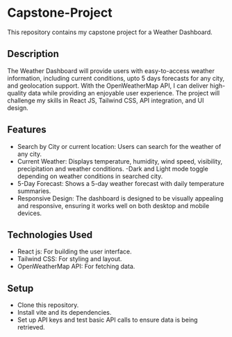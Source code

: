 # Capstone-Project
This repository contains my capstone project for a Weather Dashboard.

## Description
The Weather Dashboard will provide users with easy-to-access weather information, including current conditions, upto 5 days forecasts for any city, and geolocation support. With the OpenWeatherMap API, I can deliver high-quality data while providing an enjoyable user experience. The project will challenge my skills in React JS, Tailwind CSS, API integration, and UI design.

## Features
- Search by City or current location: Users can search for the weather of any city.
- Current Weather: Displays temperature, humidity, wind speed, visibility,            precipitation and weather conditions.
-Dark and Light mode toggle depending on weather conditions in searched city.
- 5-Day Forecast: Shows a 5-day weather forecast with daily temperature summaries.
- Responsive Design: The dashboard is designed to be visually appealing and responsive, ensuring it works well on both desktop and mobile devices.


## Technologies Used
- React js: For building the user interface.
- Tailwind CSS: For styling and layout.
- OpenWeatherMap API: For fetching data.


## Setup
- Clone this repository.
- Install vite and its dependencies.
- Set up API keys and test basic API calls to ensure data is being retrieved.
